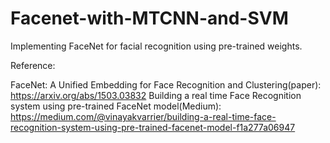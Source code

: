 # Facenet-with-MTCNN-and-SVM
Implementing FaceNet for facial recognition using pre-trained weights. 

Reference:

FaceNet: A Unified Embedding for Face Recognition and Clustering(paper): https://arxiv.org/abs/1503.03832
Building a real time Face Recognition system using pre-trained FaceNet model(Medium): https://medium.com/@vinayakvarrier/building-a-real-time-face-recognition-system-using-pre-trained-facenet-model-f1a277a06947
